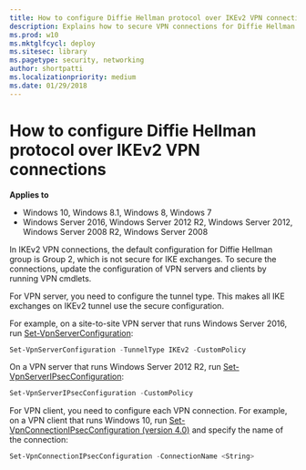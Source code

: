 ```yaml
---
title: How to configure Diffie Hellman protocol over IKEv2 VPN connections (Windows 10)
description: Explains how to secure VPN connections for Diffie Hellman Group 2
ms.prod: w10
ms.mktglfcycl: deploy
ms.sitesec: library
ms.pagetype: security, networking
author: shortpatti
ms.localizationpriority: medium
ms.date: 01/29/2018
---
```


# How to configure Diffie Hellman protocol over IKEv2 VPN connections

**Applies to**
-   Windows 10, Windows 8.1, Windows 8, Windows 7
-   Windows Server 2016, Windows Server 2012 R2, Windows Server 2012, Windows Server 2008 R2, Windows Server 2008

In IKEv2 VPN connections, the default configuration for Diffie Hellman group is Group 2, which is not secure for IKE exchanges. 
To secure the connections, update the configuration of VPN servers and clients by running VPN cmdlets.

For VPN server, you need to configure the tunnel type. This makes all IKE exchanges on IKEv2 tunnel use the secure configuration.

For example, on a site-to-site VPN server that runs Windows Server 2016, run [Set-VpnServerConfiguration](https://docs.microsoft.com/powershell/module/remoteaccess/set-vpnserverconfiguration?view=win10-ps):

```powershell
Set-VpnServerConfiguration -TunnelType IKEv2 -CustomPolicy
```

On a VPN server that runs Windows Server 2012 R2, run [Set-VpnServerIPsecConfiguration](https://technet.microsoft.com/library/hh918373(v=wps.620).aspx):

```powershell
Set-VpnServerIPsecConfiguration -CustomPolicy
```

For VPN client, you need to configure each VPN connection. 
For example, on a VPN client that runs Windows 10, run [Set-VpnConnectionIPsecConfiguration (version 4.0)](https://docs.microsoft.com/powershell/module/vpnclient/set-vpnconnectionipsecconfiguration?view=win10-ps) and specify the name of the connection:

```powershell
Set-VpnConnectionIPsecConfiguration -ConnectionName <String>
```

